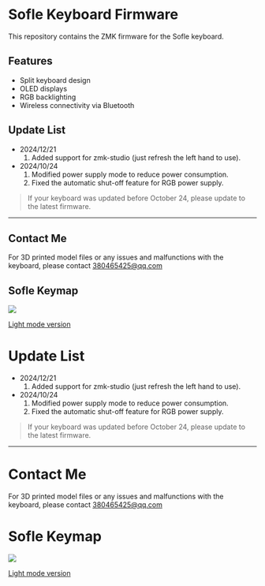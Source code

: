 # Sofle Keyboard Firmware

This repository contains the ZMK firmware for the Sofle keyboard.

## Features

- Split keyboard design
- OLED displays
- RGB backlighting
- Wireless connectivity via Bluetooth

## Update List

- 2024/12/21
  1. Added support for zmk-studio (just refresh the left hand to use).
- 2024/10/24
  1. Modified power supply mode to reduce power consumption.
  2. Fixed the automatic shut-off feature for RGB power supply.

> If your keyboard was updated before October 24, please update to the latest firmware.

---

## Contact Me

For 3D printed model files or any issues and malfunctions with the keyboard, please contact 380465425@qq.com

## Sofle Keymap

<img src="keymap-drawer/eyelash_sofle_dark.svg" >

[Light mode version](keymap-drawer/eyelash_sofle_light.svg)

# Update List

- 2024/12/21
  1. Added support for zmk-studio (just refresh the left hand to use).
- 2024/10/24
  1. Modified power supply mode to reduce power consumption.
  2. Fixed the automatic shut-off feature for RGB power supply.

> If your keyboard was updated before October 24, please update to the latest firmware.
> 
---
# Contact Me

For 3D printed model files or any issues and malfunctions with the keyboard, please contact 380465425@qq.com

# Sofle Keymap

<img src="keymap-drawer/eyelash_sofle_dark.svg" >

[Light mode version](keymap-drawer/eyelash_sofle_light.svg)

